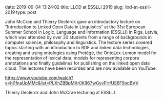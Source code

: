 date: 2019-09-04 13:24:02
title: LLOD at ESSLLI 2019
slug: llod-at-esslli-2019
type: post

John McCrae and Thierry Declerck gave an introductory lecture on
"Introduction to Linked Open Data in Linguistics" at the 31st European
Summer School in Logic, Language and Information (ESSLLI) in Riga,
Latvia, which was attended by over 30 students from a range of
backgrounds in computer science, philosophy and linguistics. The lecture
series covered topics starting with an introduction to RDF and linked
data technologies, creating and using ontologies using Protégé, the
OntoLex-Lemon model for the representation of lexical data, models for
representing corpora annotations and finally guidelines for publishing
on the linked open data cloud. The lectures have been recorded and are
now available on YouTube.

<div class="wp-block-embed__wrapper">

https://www.youtube.com/watch?v=hl1fnaUpMMc&list=PLXhZBBpMXr0K867wGyvPIrfUE6F9oqBVV

</div>

Thierry Declerck and John McCrae lecturing at ESSLLI
